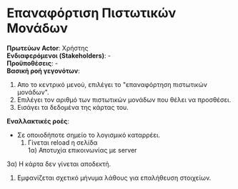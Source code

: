 # Επαναφόρτιση Πιστωτικών Μονάδων

**Πρωτεύων Actor**: Χρήστης  
**Ενδιαφερόμενοι (Stakeholders)**: -  
**Προϋποθέσεις**: -  
**Βασική ροή γεγονότων**:   
1) Απο το κεντρικό μενού, επιλέγει το "επαναφόρτηση πιστωτικών μονάδων".
2) Επιλέγει τον αριθμό των πιστωτικών μονάδων που θέλει να προσθέσει.
3) Εισάγει τα δεδομένα της κάρτας του.


**Εναλλακτικές ροές**:   

* Σε οποιοδήποτε σημείο το λογισμικό καταρρέει.  
    1. Γίνεται reload η σελίδα  
    1α) Αποτυχία επικοινωνίας με server  

3α) Η κάρτα δεν γίνεται αποδεκτή.  
1. Εμφανίζεται σχετικό μήνυμα λάθους για επαλήθευση στοιχείων.  
 
